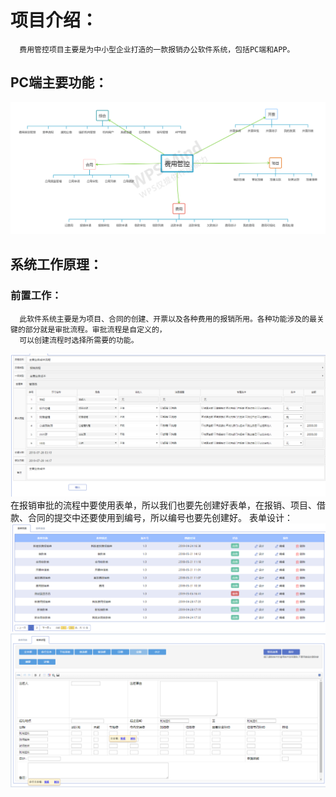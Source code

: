 # 项目介绍：
      费用管控项目主要是为中小型企业打造的一款报销办公软件系统，包括PC端和APP。
 ## PC端主要功能：
 ![功能图片](img/结构.png?imageMogr2/auto-orient/strip%7CimageView2/2/w/300)
 ## 系统工作原理：
   ### 前置工作：
      此软件系统主要是为项目、合同的创建、开票以及各种费用的报销所用。各种功能涉及的最关键的部分就是审批流程。审批流程是自定义的，
      可以创建流程时选择所需要的功能。
 ![流程图片](img/流程.png)
      在报销审批的流程中要使用表单，所以我们也要先创建好表单，在报销、项目、借款、合同的提交中还要使用到编号，所以编号也要先创建好。
表单设计：
    ![流程图片](img/表单列表.png)  
    ![流程图片](img/表单设计.png) 
 
   
      
     
